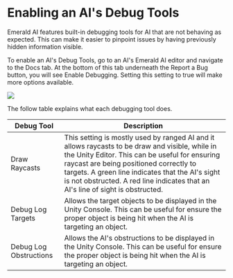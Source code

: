 # Enabling an AI's Debug Tools
Emerald AI features built-in debugging tools for AI that are not behaving as expected. This can make it easier to pinpoint issues by having previously hidden information visible.

To enable an AI's Debug Tools, go to an AI's Emerald AI editor and navigate to the Docs tab. At the bottom of this tab underneath the Report a Bug button, you will see Enable Debugging. Setting this setting to true will make more options available.

![](https://i.imgur.com/aW6pG4N.png)

The follow table explains what each debugging tool does.

| Debug Tool  | Description |
| ------------- | ------------- |
| Draw Raycasts  | This setting is mostly used by ranged AI and it allows raycasts to be draw and visible, while in the Unity Editor. This can be useful for ensuring raycast are being positioned correctly to targets. A green line indicates that the AI's sight is not obstructed. A red line indicates that an AI's line of sight is obstructed. |
| Debug Log Targets  | Allows the target objects to be displayed in the Unity Console. This can be useful for ensure the proper object is being hit when the AI is targeting an object. |
| Debug Log Obstructions  | Allows the AI's obstructions to be displayed in the Unity Console. This can be useful for ensure the proper object is being hit when the AI is targeting an object. |